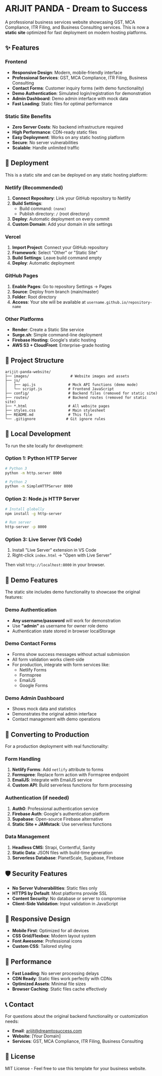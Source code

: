 # ARIJIT PANDA - Dream to Success

A professional business services website showcasing GST, MCA Compliance, ITR Filing, and Business Consulting services. This is now a **static site** optimized for fast deployment on modern hosting platforms.

## ✨ Features

### Frontend
- **Responsive Design**: Modern, mobile-friendly interface
- **Professional Services**: GST, MCA Compliance, ITR Filing, Business Consulting
- **Contact Forms**: Customer inquiry forms (with demo functionality)
- **Demo Authentication**: Simulated login/registration for demonstration
- **Admin Dashboard**: Demo admin interface with mock data
- **Fast Loading**: Static files for optimal performance

### Static Site Benefits
- **Zero Server Costs**: No backend infrastructure required
- **High Performance**: CDN-ready static files
- **Easy Deployment**: Works on any static hosting platform
- **Secure**: No server vulnerabilities
- **Scalable**: Handle unlimited traffic

## 🚀 Deployment

This is a static site and can be deployed on any static hosting platform:

### Netlify (Recommended)
1. **Connect Repository**: Link your GitHub repository to Netlify
2. **Build Settings**: 
   - Build command: `(none)`
   - Publish directory: `/` (root directory)
3. **Deploy**: Automatic deployment on every commit
4. **Custom Domain**: Add your domain in site settings

### Vercel
1. **Import Project**: Connect your GitHub repository
2. **Framework**: Select "Other" or "Static Site"
3. **Build Settings**: Leave build command empty
4. **Deploy**: Automatic deployment

### GitHub Pages
1. **Enable Pages**: Go to repository Settings → Pages
2. **Source**: Deploy from branch (main/master)
3. **Folder**: Root directory
4. **Access**: Your site will be available at `username.github.io/repository-name`

### Other Platforms
- **Render**: Create a Static Site service
- **Surge.sh**: Simple command-line deployment
- **Firebase Hosting**: Google's static hosting
- **AWS S3 + CloudFront**: Enterprise-grade hosting

## 📁 Project Structure

```
arijit-panda-website/
├── images/                   # Website images and assets
├── js/
│   ├── api.js               # Mock API functions (demo mode)
│   └── script.js            # Frontend JavaScript
├── config/                  # Backend files (removed for static site)
├── routes/                  # Backend routes (removed for static site)
├── *.html                   # All website pages
├── styles.css               # Main stylesheet
├── README.md                # This file
└── .gitignore              # Git ignore rules
```

## 🔧 Local Development

To run the site locally for development:

### Option 1: Python HTTP Server
```bash
# Python 3
python -m http.server 8000

# Python 2
python -m SimpleHTTPServer 8000
```

### Option 2: Node.js HTTP Server
```bash
# Install globally
npm install -g http-server

# Run server
http-server -p 8000
```

### Option 3: Live Server (VS Code)
1. Install "Live Server" extension in VS Code
2. Right-click `index.html` → "Open with Live Server"

Then visit `http://localhost:8000` in your browser.

## 🎯 Demo Features

The static site includes demo functionality to showcase the original features:

### Demo Authentication
- **Any username/password** will work for demonstration
- Use **"admin"** as username for owner role demo
- Authentication state stored in browser localStorage

### Demo Contact Forms
- Forms show success messages without actual submission
- All form validation works client-side
- For production, integrate with form services like:
  - Netlify Forms
  - Formspree
  - EmailJS
  - Google Forms

### Demo Admin Dashboard
- Shows mock data and statistics
- Demonstrates the original admin interface
- Contact management with demo operations

## 🔄 Converting to Production

For a production deployment with real functionality:

### Form Handling
1. **Netlify Forms**: Add `netlify` attribute to forms
2. **Formspree**: Replace form action with Formspree endpoint
3. **EmailJS**: Integrate with EmailJS service
4. **Custom API**: Build serverless functions for form processing

### Authentication (if needed)
1. **Auth0**: Professional authentication service
2. **Firebase Auth**: Google's authentication platform
3. **Supabase**: Open-source Firebase alternative
4. **Static Site + JAMstack**: Use serverless functions

### Data Management
1. **Headless CMS**: Strapi, Contentful, Sanity
2. **Static Data**: JSON files with build-time generation
3. **Serverless Database**: PlanetScale, Supabase, Firebase

## 🛡️ Security Features

- **No Server Vulnerabilities**: Static files only
- **HTTPS by Default**: Most platforms provide SSL
- **Content Security**: No database or server to compromise
- **Client-Side Validation**: Input validation in JavaScript

## 📱 Responsive Design

- **Mobile First**: Optimized for all devices
- **CSS Grid/Flexbox**: Modern layout system
- **Font Awesome**: Professional icons
- **Custom CSS**: Tailored styling

## 🌟 Performance

- **Fast Loading**: No server processing delays
- **CDN Ready**: Static files work perfectly with CDNs
- **Optimized Assets**: Minimal file sizes
- **Browser Caching**: Static files cache effectively

## 📞 Contact

For questions about the original backend functionality or customization needs:

- **Email**: arijit@dreamtosuccess.com
- **Website**: [Your Domain]
- **Services**: GST, MCA Compliance, ITR Filing, Business Consulting

## 📄 License

MIT License - Feel free to use this template for your business website.


